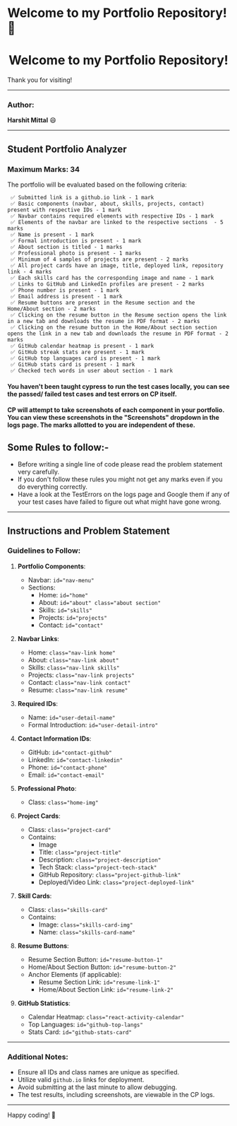 # Welcome to my Portfolio Repository! 🎉

<h1 align="center">Welcome to my Portfolio Repository!</h1>

Thank you for visiting!

---

### Author: 
**Harshit Mittal** 😄

---

## Student Portfolio Analyzer 

### Maximum Marks: 34

The portfolio will be evaluated based on the following criteria:

```
 ✅ Submitted link is a github.io link - 1 mark
 ✅ Basic components (navbar, about, skills, projects, contact) present with respective IDs - 1 mark
 ✅ Navbar contains required elements with respective IDs - 1 mark
 ✅ Elements of the navbar are linked to the respective sections  - 5 marks
 ✅ Name is present - 1 mark
 ✅ Formal introduction is present - 1 mark
 ✅ About section is titled - 1 marks
 ✅ Professional photo is present - 1 marks
 ✅ Minimum of 4 samples of projects are present - 2 marks
 ✅ All project cards have an image, title, deployed link, repository link - 4 marks
 ✅ Each skills card has the corresponding image and name - 1 mark
 ✅ Links to GitHub and LinkedIn profiles are present - 2 marks
 ✅ Phone number is present - 1 mark
 ✅ Email address is present - 1 mark
 ✅ Resume buttons are present in the Resume section and the Home/About section - 2 marks
 ✅ Clicking on the resume button in the Resume section opens the link in a new tab and downloads the resume in PDF format - 2 marks
 ✅ Clicking on the resume button in the Home/About section section opens the link in a new tab and downloads the resume in PDF format - 2 marks
 ✅ GitHub calendar heatmap is present - 1 mark
 ✅ GitHub streak stats are present - 1 mark
 ✅ GitHub top languages card is present - 1 mark
 ✅ GitHub stats card is present - 1 mark
 ✅ Checked tech words in user about section - 1 mark

```

#### You haven't been taught cypress to run the test cases locally, you can see the passed/ failed test cases and test errors on CP itself.

#### CP will attempt to take screenshots of each component in your portfolio. You can view these screenshots in the "Screenshots" dropdown in the logs page. The marks allotted to you are independent of these.

## Some Rules to follow:-

- Before writing a single line of code please read the problem statement very carefully.
- If you don't follow these rules you might not get any marks even if you do everything correctly.
- Have a look at the TestErrors on the logs page and Google them if any of your test cases have failed to figure out what might have gone wrong.

---

## Instructions and Problem Statement

### Guidelines to Follow:

1. **Portfolio Components**:
   - Navbar: `id="nav-menu"`
   - Sections:
     - Home: `id="home"`
     - About: `id="about" class="about section"`
     - Skills: `id="skills"`
     - Projects: `id="projects"`
     - Contact: `id="contact"`

2. **Navbar Links**:
   - Home: `class="nav-link home"`
   - About: `class="nav-link about"`
   - Skills: `class="nav-link skills"`
   - Projects: `class="nav-link projects"`
   - Contact: `class="nav-link contact"`
   - Resume: `class="nav-link resume"`

3. **Required IDs**:
   - Name: `id="user-detail-name"`
   - Formal Introduction: `id="user-detail-intro"`

4. **Contact Information IDs**:
   - GitHub: `id="contact-github"`
   - LinkedIn: `id="contact-linkedin"`
   - Phone: `id="contact-phone"`
   - Email: `id="contact-email"`

5. **Professional Photo**:
   - Class: `class="home-img"`

6. **Project Cards**:
   - Class: `class="project-card"`
   - Contains:
     - Image
     - Title: `class="project-title"`
     - Description: `class="project-description"`
     - Tech Stack: `class="project-tech-stack"`
     - GitHub Repository: `class="project-github-link"`
     - Deployed/Video Link: `class="project-deployed-link"`

7. **Skill Cards**:
   - Class: `class="skills-card"`
   - Contains:
     - Image: `class="skills-card-img"`
     - Name: `class="skills-card-name"`

8. **Resume Buttons**:
   - Resume Section Button: `id="resume-button-1"`
   - Home/About Section Button: `id="resume-button-2"`
   - Anchor Elements (if applicable):
     - Resume Section Link: `id="resume-link-1"`
     - Home/About Section Link: `id="resume-link-2"`

9. **GitHub Statistics**:
   - Calendar Heatmap: `class="react-activity-calendar"`
   - Top Languages: `id="github-top-langs"`
   - Stats Card: `id="github-stats-card"`

---

### Additional Notes:

- Ensure all IDs and class names are unique as specified.
- Utilize valid `github.io` links for deployment.
- Avoid submitting at the last minute to allow debugging.
- The test results, including screenshots, are viewable in the CP logs.

---

Happy coding! 🚀
